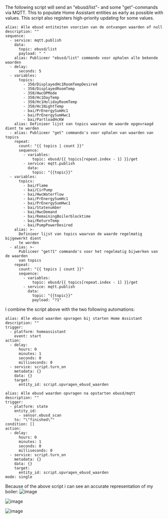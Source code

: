 The following script will send an "ebusd/list"- and some "get"-commands via MQTT. This to populate Home Assistant entities as early as possible with values.
This script also registers high-priority updating for some values.

```
alias: Alle ebusd entiteiten voorzien van de ontvangen waarden of null
description: ""
sequence:
  - service: mqtt.publish
    data:
      topic: ebusd/list
      payload: " "
    alias: Publiceer "ebusd/list" commando voor ophalen alle bekende waarden
  - delay:
      seconds: 5
  - variables:
      topics:
        - 350/DisplayedHc1RoomTempDesired
        - 350/DisplayedRoomTemp
        - 350/HwcOPMode
        - 350/Hc1DayTemp
        - 350/Hc1HolidayRoomTemp
        - 350/Hc1NightTemp
        - bai/PrEnergySumHc1
        - bai/PrEnergySumHwc1
        - bai/PartloadHcKW
    alias: Definieer lijst van topics waarvan de waarde opgevraagd dient te worden
  - alias: Publiceer "get" commando's voor ophalen van waarden van topics
    repeat:
      count: "{{ topics | count }}"
      sequence:
        - variables:
            topic: ebusd/{{ topics[repeat.index - 1] }}/get
        - service: mqtt.publish
          data:
            topic: "{{topic}}"
  - variables:
      topics:
        - bai/Flame
        - bai/CirPump
        - bai/HwcWaterflow
        - bai/PrEnergySumHc1
        - bai/PrEnergySumHwc1
        - bai/Statenumber
        - bai/HwcDemand
        - bai/RemainingBoilerblocktime
        - bai/ReturnTemp
        - bai/PumpPowerDesired
    alias: >-
      Definieer lijst van topics waarvan de waarde regelmatig bijgewerkt dient
      te worden
  - alias: >-
      Publiceer "get?1" commando's voor het regelmatig bijwerken van de waarden
      van topics
    repeat:
      count: "{{ topics | count }}"
      sequence:
        - variables:
            topic: ebusd/{{ topics[repeat.index - 1] }}/get
        - service: mqtt.publish
          data:
            topic: "{{topic}}"
            payload: "?1"
```

I combine the script above with the two following automations:
```
alias: Alle ebusd waarden opvragen bij starten Home Assistant
description: ""
trigger:
  - platform: homeassistant
    event: start
action:
  - delay:
      hours: 0
      minutes: 1
      seconds: 0
      milliseconds: 0
  - service: script.turn_on
    metadata: {}
    data: {}
    target:
      entity_id: script.opvragen_ebusd_waarden
```

```
alias: Alle ebusd waarden opvragen na opstarten ebusd/mqtt
description: ""
trigger:
  - platform: state
    entity_id:
      - sensor.ebusd_scan
    to: "\"finished\""
condition: []
action:
  - delay:
      hours: 0
      minutes: 1
      seconds: 0
      milliseconds: 0
  - service: script.turn_on
    metadata: {}
    data: {}
    target:
      entity_id: script.opvragen_ebusd_waarden
mode: single
```


Because of the above script i can see an accurate representation of my boiler:
![image](https://github.com/GrumpyMeow/proxmox-tips/assets/12073499/914762cc-80db-4694-9353-554484a47544)

![image](https://github.com/GrumpyMeow/proxmox-tips/assets/12073499/d7a36f2a-e878-456a-92f5-c23607af984f)


![image](https://github.com/GrumpyMeow/proxmox-tips/assets/12073499/b2f9c4bd-b96a-4ad7-b7f9-e4220140444b)
